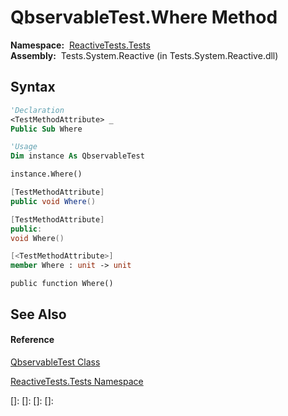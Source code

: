 # QbservableTest.Where Method

**Namespace:**  [ReactiveTests.Tests](ReactiveTests.Tests\ReactiveTests.Tests.md)  
**Assembly:**  Tests.System.Reactive (in Tests.System.Reactive.dll)

## Syntax

```vb
'Declaration
<TestMethodAttribute> _
Public Sub Where
```

```vb
'Usage
Dim instance As QbservableTest

instance.Where()
```

```csharp
[TestMethodAttribute]
public void Where()
```

```c++
[TestMethodAttribute]
public:
void Where()
```

```fsharp
[<TestMethodAttribute>]
member Where : unit -> unit 
```

```jscript
public function Where()
```

## See Also

#### Reference

[QbservableTest Class](QbservableTest\QbservableTest.md)

[ReactiveTests.Tests Namespace](ReactiveTests.Tests\ReactiveTests.Tests.md)

[]: 
[]: 
[]: 
[]: 